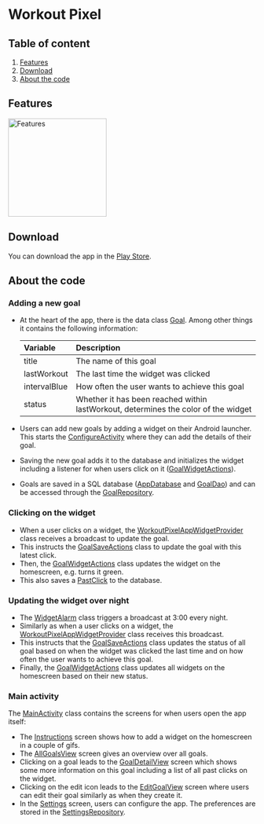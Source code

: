 # Workout Pixel

## Table of content
1. [Features](#Features)
2. [Download](#Download)
3. [About the code](#About-the-code)

## Features
<img src="/workoutpixel/src/main/res/drawable-v24/instructions_pitch.png" alt="Features" width="200"/>

## Download
You can download the app in the [Play Store](https://play.google.com/store/apps/details?id=ch.karimattia.workoutpixel).

## About the code
### Adding a new goal
* At the heart of the app, there is the data class [Goal](/workoutpixel/src/main/java/ch/karimattia/workoutpixel/data/Goal.kt). Among other things it contains the following information:

	| Variable      | Description          														|
	| :--- 					| :--- 																						|
	| title 				| The name of this goal 													|
	| lastWorkout 	| The last time the widget was clicked 						|
	| intervalBlue 	| How often the user wants to achieve this goal 	|
	| status 				| Whether it has been reached within lastWorkout, determines the color of the widget |

* Users can add new goals by adding a widget on their Android launcher. This starts the [ConfigureActivity](/workoutpixel/src/main/java/ch/karimattia/workoutpixel/activities/ConfigureActivity.kt) where they can add the details of their goal. 
* Saving the new goal adds it to the database and initializes the widget including a listener for when users click on it ([GoalWidgetActions](/workoutpixel/src/main/java/ch/karimattia/workoutpixel/core/GoalWidgetActions.kt)).
* Goals are saved in a SQL database ([AppDatabase](/workoutpixel/src/main/java/ch/karimattia/workoutpixel/data/AppDatabase.kt) and [GoalDao](/workoutpixel/src/main/java/ch/karimattia/workoutpixel/data/GoalDao.kt)) and can be accessed through the [GoalRepository](/workoutpixel/src/main/java/ch/karimattia/workoutpixel/data/GoalRepository.kt).

### Clicking on the widget
* When a user clicks on a widget, the [WorkoutPixelAppWidgetProvider](/workoutpixel/src/main/java/ch/karimattia/workoutpixel/core/WorkoutPixelAppWidgetProvider) class receives a broadcast to update the goal.
* This instructs the [GoalSaveActions](/workoutpixel/src/main/java/ch/karimattia/workoutpixel/core/GoalSaveActions.kt) class to update the goal with this latest click.
* Then, the [GoalWidgetActions](/workoutpixel/src/main/java/ch/karimattia/workoutpixel/core/GoalWidgetActions.kt) class updates the widget on the homescreen, e.g. turns it green.
* This also saves a [PastClick](/workoutpixel/src/main/java/ch/karimattia/workoutpixel/data/PastWorkout.kt) to the database.

### Updating the widget over night
* The [WidgetAlarm](/workoutpixel/src/main/java/ch/karimattia/workoutpixel/core/WidgetAlarm.kt) class triggers a broadcast at 3:00 every night.
* Similarly as when a user clicks on a widget, the [WorkoutPixelAppWidgetProvider](/workoutpixel/src/main/java/ch/karimattia/workoutpixel/core/WorkoutPixelAppWidgetProvider) class receives this broadcast.
* This instructs that the [GoalSaveActions](/workoutpixel/src/main/java/ch/karimattia/workoutpixel/core/GoalSaveActions) class updates the status of all goal based on when the widget was clicked the last time and on how often the user wants to achieve this goal.
* Finally, the [GoalWidgetActions](/workoutpixel/src/main/java/ch/karimattia/workoutpixel/core/GoalWidgetActions) class updates all widgets on the homescreen based on their new status.

### Main activity
The [MainActivity](/workoutpixel/src/main/java/ch/karimattia/workoutpixel/activities/MainActivity.kt) class contains the screens for when users open the app itself:
* The [Instructions](/workoutpixel/src/main/java/ch/karimattia/workoutpixel/composables/Instructions.kt) screen shows how to add a widget on the homescreen in a couple of gifs.
* The [AllGoalsView](/workoutpixel/src/main/java/ch/karimattia/workoutpixel/composables/AllGoalsView.kt) screen gives an overview over all goals.
* Clicking on a goal leads to the [GoalDetailView](/workoutpixel/src/main/java/ch/karimattia/workoutpixel/composables/GoalDetailView.kt) screen which shows some more information on this goal including a list of all past clicks on the widget.
* Clicking on the edit icon leads to the [EditGoalView](/workoutpixel/src/main/java/ch/karimattia/workoutpixel/composables/EditGoalView.kt) screen where users can edit their goal similarly as when they create it.
* In the [Settings](/workoutpixel/src/main/java/ch/karimattia/workoutpixel/composables/Settings.kt) screen, users can configure the app. The preferences are stored in the [SettingsRepository](/workoutpixel/src/main/java/ch/karimattia/workoutpixel/data/SettingsRepository.kt).
